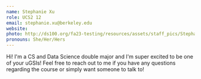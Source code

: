 ```yaml
---
name: Stephanie Xu
role: UCS2 12
email: stephanie.xu@berkeley.edu
website: 
photo: http://ds100.org/fa23-testing/resources/assets/staff_pics/Stephanie_Xu.jpg
pronouns: She/Her/Hers
---
```

Hi! I'm a CS and Data Science double major and I'm super excited to be one of your uGSIs! Feel free to reach out to me if you have any questions regarding the course or simply want someone to talk to!

